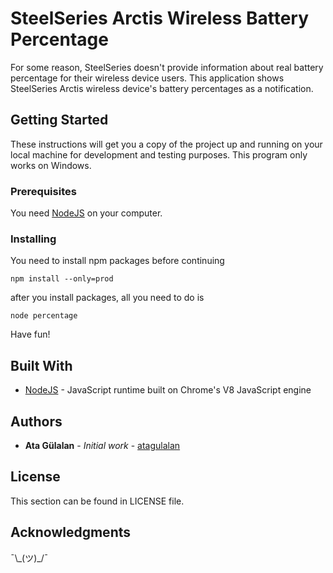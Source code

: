 # SteelSeries Arctis Wireless Battery Percentage

For some reason, SteelSeries doesn't provide information about real battery percentage for their wireless device users. This application shows SteelSeries Arctis wireless device's battery percentages as a notification. 

## Getting Started

These instructions will get you a copy of the project up and running on your local machine for development and testing purposes. This program only works on Windows.

### Prerequisites

You need [NodeJS](https://nodejs.org/en/download/) on your computer.

### Installing

You need to install npm packages before continuing

```
npm install --only=prod
```

after you install packages, all you need to do is

```
node percentage
```

Have fun!


## Built With

* [NodeJS](https://nodejs.org/en/) - JavaScript runtime built on Chrome's V8 JavaScript engine

## Authors

* **Ata Gülalan** - *Initial work* - [atagulalan](https://github.com/atagulalan)

## License

This section can be found in LICENSE file.

## Acknowledgments

¯\\\_(ツ)\_/¯
